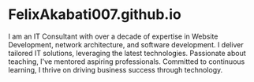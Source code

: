 # FelixAkabati007.github.io
I am an IT Consultant with over a decade of expertise in Website Development, network architecture, and software development. I deliver tailored IT solutions, leveraging the latest technologies. Passionate about teaching, I've mentored aspiring professionals. Committed to continuous learning, I thrive on driving business success through technology.
